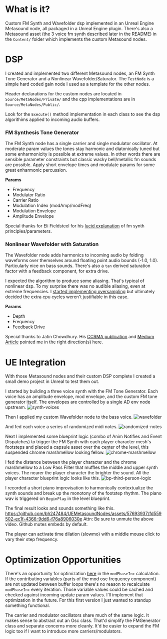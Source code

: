 # What is it?
Custom FM Synth and Wavefolder dsp implemented in an Unreal Engine Metasound node, all packaged in a Unreal Engine plugin. There's also a Metasound asset (the 3 voice fm synth described later in the README) in the `Content/` folder which implements the custom Metasound nodes.

# DSP
I created and implemented two different Metasound nodes, an FM Synth Tone Generator and a Nonlinear Wavefolder/Saturator.  The `TestNode` is a simple hard coded gain node I used as a template for the other nodes.

Header declarations for the custom nodes are located in `Source/MetaNodes/Private/` and the cpp implementations are in `Source/MetaNodes/Public/`.

Look for the `Execute()` method implementation in each class to see the dsp algorithims applied to incoming audio buffers.

### FM Synthesis Tone Generator

The FM Synth node has a single carrier and single modulator oscillator. At moderate param values the tones stay harmonic and diatonically tuned but some enharmonicity is possible at extreme values. In other words there are sensible parameter constraints but classic wacky bell/metallic fm sounds are possible. Apply short envelope times and modulate params for some great enharmonic percussion.

**Params**
- Frequency
- Modulator Ratio
- Carrier Ratio
- Modulation Index (modAmp/modFreq)
- Modulation Envelope
- Amplitude Envelope

Special thanks for Eli Fieldsteel for his [lucid explanation](https://www.youtube.com/watch?v=UoXMUQIqFk4) of fm synth principles/parameters.

### Nonlinear Wavefolder with Saturation

The Wavefolder node adds harmonics to incoming audio by folding waveforms over themselves around floating point audio bounds (-1.0, 1.0). Particularly nice on bass sounds. There's also a `tan` derived saturation factor with a feedback component, for extra drive.

I expected the algorithm to produce some aliasing. That's typical of nonlinear dsp. To my surprise there was no audible aliasing, even at extreme frequencies. I [started implementing oversampling](https://github.com/bh247484/UEMetasoundNodes/commit/6f00e4312ec20b0bd94a8e50282031096d0504cb) but ultimately decided the extra cpu cycles weren't justifiable in this case.

**Params**
- Depth
- Frequency
- Feedback Drive

Special thanks to Jatin Chowdhury. His [CCRMA publication](https://ccrma.stanford.edu/~jatin/ComplexNonlinearities/Wavefolder.html) and [Medium Article](https://jatinchowdhury18.medium.com/complex-nonlinearities-episode-6-wavefolding-9529b5fe4102) pointed me in the right direction(s) here.

# UE Integration

With those Metasound nodes and their custom DSP complete I created a small demo project in Unreal to test them out.

I started by building a three voice synth with the FM Tone Generator. Each voice has an amplitude envelope, mod envelope, and the custom FM tone generator itself. The envelopes are controlled by a single AD env node upstream.
![synth-voices](https://github.com/bh247484/UEMetasoundNodes/assets/57693937/3f92775e-7b0e-45e0-bc88-996b0bc0b43f)

Then I applied my custom Wavefolder node to the bass voice.
![wavefolder](https://github.com/bh247484/UEMetasoundNodes/assets/57693937/d1108584-31f8-4951-8c82-7ffd7533b3a2)

And fed each voice a series of randomized midi notes.
![randomized-notes](https://github.com/bh247484/UEMetasoundNodes/assets/57693937/1d7adf6e-c17b-4896-8c37-71d3a23a4ccd)

Next I implemented some blueprint logic (combo of Anim Notifies and Event Dispatches) to trigger the FM Synth with each player character mesh's footsteps and placed a capsule asset over the center of the level, this suspended chrome marshmellow looking fellow.
![chrome-marshmellow](https://github.com/bh247484/UEMetasoundNodes/assets/57693937/5feab0e7-91f1-4c81-a305-ae34e89ff7f3)

I fed the distance between the player character and the chrome marshmellow to a Low Pass Filter that muffles the middle and upper synth voices. The nearer the player character the brighter the sound. All the player character blueprint logic looks like this.
![bp-third-person-logic](https://github.com/bh247484/UEMetasoundNodes/assets/57693937/505e5c28-b508-4e89-9e7e-2fdcf28c50f9)

I recorded a short piano improvisation to harmonically contextualize the synth sounds and break up the monotony of the footstep rhythm. The piano wav is triggered on `BeginPlay` in the level blueprint.

The final result looks and sounds something like this.
https://github.com/bh247484/UEMetasoundNodes/assets/57693937/fd559502-ec1f-4366-9dd6-f76a8906030e
Attn: Be sure to unmute the above video. Github mutes embeds by default.

The player can activate time dilation (slowmo) with a middle mouse click to vary their step frequency.

# Optimization Opportunities
There's an opportunity for optimization [here](https://github.com/bh247484/UEMetasoundNodes/blob/main/Source/MetaNodes/Private/FMGeneratorNode.cpp#L158) in the `modPhaseInc` calculation. If the contributing variables (parts of the mod osc frequency component) are not updated between buffer loops there's no reason to recalculate `modPhaseInc` every iteration. Those variable values could be cached and checked against incoming update param values. I'll implement that optimization in the future. For this first version I just wanted to standup something functional.

The carrier and modulator oscillators share much of the same logic. It makes sense to abstract out an Osc class. That'd simplify the FMGenerator class and separate concerns more cleanly. It'd be easier to expand the FM logic too if I want to introduce more carriers/modulators.
